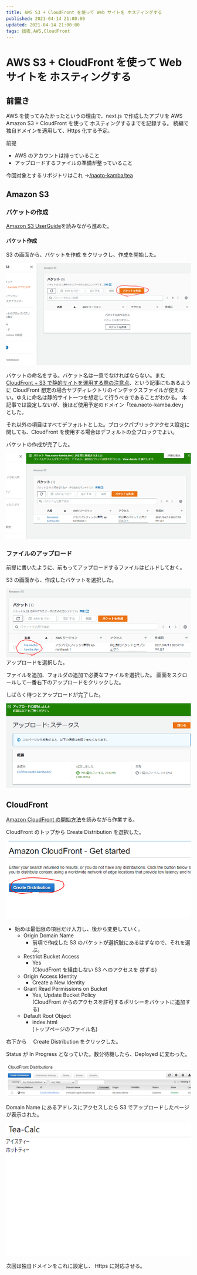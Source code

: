 ```yaml
---
title: AWS S3 + CloudFront を使って Web サイトを ホスティングする
published: 2021-04-14 21:00:00
updated: 2021-04-14 21:00:00
tags: 技術,AWS,CloudFront
---
```


# AWS S3 + CloudFront を使って Web サイトを ホスティングする

## 前置き

AWS を使ってみたかったというの理由で、next.js で作成したアプリを AWS Amazon S3 + CloudFront を使って ホスティングするまでを記録する。
続編で 独自ドメインを適用して、Https 化する予定。

前提

- AWS のアカウントは持っていること
- アップロードするファイルの準備が整っていること

今回対象とするリポジトリはこれ →[/naoto-kamba/tea](https://github.com/naoto-kamba/tea)

## Amazon S3

### バケットの作成

[Amazon S3 UserGuide](https://docs.aws.amazon.com/ja_jp/AmazonS3/latest/userguide/Welcome.html)を読みながら進めた。

#### バケット作成

S3 の画面から、バケットを作成 をクリックし、作成を開始した。

![0010_make_s3_bucket.png](images/0010_make_s3_bucket.png)

バケットの命名をする。バケット名は一意でなければならない。また[CloudFront + S3 で静的サイトを運用する際の注意点](https://qiita.com/ooxif/items/d28b7caf72bf5290588c)、という記事にもあるように CloudFront 想定の場合サブディレクトリのインデックスファイルが使えない。ゆえに命名は静的サイト一つを想定して行うべきであることがわかる。
本記事では設定しないが、後ほど使用予定のドメイン「tea.naoto-kamba.dev」 とした。

それ以外の項目はすべてデフォルトとした。ブロックパブリックアクセス設定に関しても、CloudFront を使用する場合はデフォルトの全ブロックでよい。

バケットの作成が完了した。

![0030_created_bucket.png](images/0030_created_bucket.png)

### ファイルのアップロード

前提に書いたように、前もってアップロードするファイルはビルドしておく。

S3 の画面から、作成したバケットを選択した。

![0040_select_bucket.png](images/0040_select_bucket.png)
アップロードを選択した。

ファイルを追加、フォルダの追加で必要なファイルを選択した。
画面をスクロールして一番右下のアップロードをクリックした。

しばらく待つとアップロードが完了した。

![0070_uploaded.png](images/0070_uploaded.png)

## CloudFront

[Amazon CloudFront の開始方法](https://docs.aws.amazon.com/ja_jp/AmazonCloudFront/latest/DeveloperGuide/GettingStarted.html)を読みながら作業する。

CloudFront のトップから Create Distribution を選択した。

![0500_cf_create_distribution.png](images/0500_cf_create_distribution.png)

- 始めは最低限の項目だけ入力し、後から変更していく。
  - Origin Domain Name
    - 前項で作成した S3 のバケットが選択肢にあるはずなので、それを選ぶ。
  - Restrict Bucket Access
    - Yes  
      (CloudFront を経由しない S3 へのアクセスを 禁ずる)
  - Origin Access Identity
    - Create a New Identity
  - Grant Read Permissions on Bucket
    - Yes, Update Bucket Policy  
      (CloudFront からのアクセスを許可するポリシーをバケットに追加する)
  - Default Root Object
    - index.html  
       (トップページのファイル名)

右下から　 Create Distribution をクリックした。

Status が In Progress となっていた。数分待機したら、Deployed に変わった。

![0520_cf_end.png](images/0520_cf_end.png)

Domain Name にあるアドレスにアクセスしたら S3 でアップロードしたページが表示された。

![0530_confirm.png](images/0530_confirm.png)

次回は独自ドメインをこれに設定し、 Https に対応させる。
